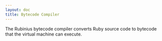 ```yaml
---
layout: doc
title: Bytecode Compiler
---
```


The Rubinius bytecode compiler converts Ruby source code to bytecode that the
virtual machine can execute.

